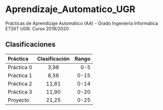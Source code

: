 # Aprendizaje_Automatico_UGR
Prácticas de Aprendizaje Automático (AA) - Grado Ingeniería Informática ETSIIT UGR. Curso 2019/2020

## Clasificaciones
| Práctica | Clasificación | Rango |
| :---         |     :---:      |          ---: |
| Práctica 0   |    3,98  | 0-5    |
| Práctica 1   | 8,56     | 0-15      |
| Práctica 2   | 11,81       | 0-14     |
| Práctica 3   | 11,90      | 0-20      |
| Proyecto     | 21,25       | 0-25    |
